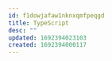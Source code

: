 ```yaml
---
id: f1dowjafaw1nknxqmfpeqgd
title: TypeScript
desc: ""
updated: 1692394023103
created: 1692394000117
---
```

